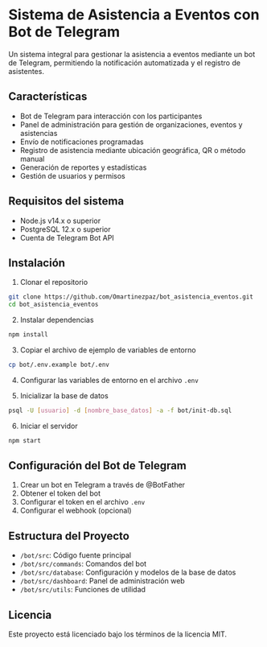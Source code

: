# Sistema de Asistencia a Eventos con Bot de Telegram

Un sistema integral para gestionar la asistencia a eventos mediante un bot de Telegram, permitiendo la notificación automatizada y el registro de asistentes.

## Características

- Bot de Telegram para interacción con los participantes
- Panel de administración para gestión de organizaciones, eventos y asistencias
- Envío de notificaciones programadas
- Registro de asistencia mediante ubicación geográfica, QR o método manual
- Generación de reportes y estadísticas
- Gestión de usuarios y permisos

## Requisitos del sistema

- Node.js v14.x o superior
- PostgreSQL 12.x o superior
- Cuenta de Telegram Bot API

## Instalación

1. Clonar el repositorio
```bash
git clone https://github.com/Omartinezpaz/bot_asistencia_eventos.git
cd bot_asistencia_eventos
```

2. Instalar dependencias
```bash
npm install
```

3. Copiar el archivo de ejemplo de variables de entorno
```bash
cp bot/.env.example bot/.env
```

4. Configurar las variables de entorno en el archivo `.env`

5. Inicializar la base de datos
```bash
psql -U [usuario] -d [nombre_base_datos] -a -f bot/init-db.sql
```

6. Iniciar el servidor
```bash
npm start
```

## Configuración del Bot de Telegram

1. Crear un bot en Telegram a través de @BotFather
2. Obtener el token del bot
3. Configurar el token en el archivo `.env`
4. Configurar el webhook (opcional)

## Estructura del Proyecto

- `/bot/src`: Código fuente principal
- `/bot/src/commands`: Comandos del bot
- `/bot/src/database`: Configuración y modelos de la base de datos
- `/bot/src/dashboard`: Panel de administración web
- `/bot/src/utils`: Funciones de utilidad

## Licencia

Este proyecto está licenciado bajo los términos de la licencia MIT. 